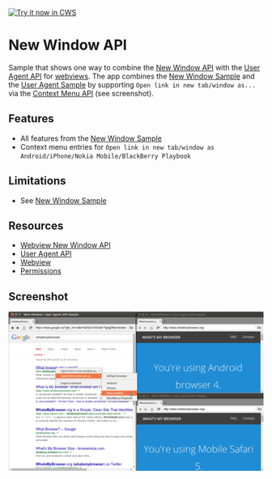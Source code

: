 <a target="_blank" href="https://chrome.google.com/webstore/detail/jhgiafbilglmngpgkhcmnicfkpfihggo">![Try it now in CWS](https://raw.github.com/GoogleChrome/chrome-app-samples/master/tryitnowbutton.png "Click here to install this sample from the Chrome Web Store")</a>


# New Window API

Sample that shows one way to combine the [New Window
API](https://developer.chrome.com/apps/tags/webview#event-newwindow) with the
[User Agent
API](https://developer.chrome.com/apps/tags/webview#method-setUserAgentOverride)
for
[webviews](http://developer.chrome.com/apps/app_external.html#webview). The
app combines the [New Window
Sample](https://github.com/GoogleChrome/chrome-app-samples/tree/master/samples/webview-samples/new-window)
and the [User Agent
Sample](https://github.com/GoogleChrome/chrome-app-samples/tree/master/samples/webview-samples/user-agent)
by supporting `Open link in new tab/window as...` via the [Context Menu
API](https://developer.chrome.com/extensions/contextMenus) (see screenshot).

## Features

* All features from the [New Window
Sample](https://github.com/GoogleChrome/chrome-app-samples/tree/master/samples/webview-samples/new-window)
* Context menu entries for `Open link in new tab/window
  as Android/iPhone/Nokia Mobile/BlackBerry Playbook`

## Limitations

* See [New Window
Sample](https://github.com/GoogleChrome/chrome-app-samples/tree/master/webview-samples/new-window)

## Resources

* [Webview New Window API](https://developer.chrome.com/apps/tags/webview#event-newwindow)
* [User Agent API](https://developer.chrome.com/apps/tags/webview#method-setUserAgentOverride)
* [Webview](http://developer.chrome.com/apps/app_external.html#webview)
* [Permissions](http://developer.chrome.com/apps/manifest.html#permissions)


## Screenshot
![screenshot](/samples/webview-samples/new-window-user-agent/assets/screenshot_1280_800.png)
